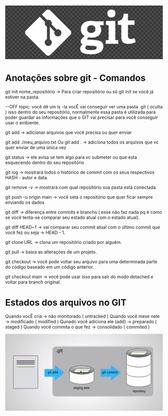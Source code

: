 !["Logo git"](./logo_git.png)
# Anotações sobre git - Comandos

git init nome_repositório -> Para criar repositório ou só git init se você já estiver na pasta.

--OFF topic: você dê um ls -la vocÊ vai conseguir ver uma pasta .git ( oculta ) isso dentro do seu repositório, normalmente essa pasta é 
utilizada para poder guardar as informações que o GIT vai precisar para você conseguir usar o ambiente.

git add -> adicionar arquivos que você precisa ou quer enviar

git add ./meu_arquivo.txt Ou git add . -> adiciona todos os arquivos que vc quer enviar de uma única vez

git status -> ele avisa se tem algo para vc submeter ou que esta esquecendo dentro do seu repositório

git log -> mostrará todos o histórico de commit com os seus respectivos HASH - autor e data.

git remove -v -> mostrará com qual repositório sua pasta está conectada.

git push -u origin main -> você seta o repositório que quer ficar sempre enviando os dados 

git diff -> diferença entre commits e branchs ( esse não faz nada pq é como se você tenta-se comparar seu estado atual com o estado atual).

git diff HEAD~1 -> vai comparar seu commit atual com o último commit que você fez ou seja -> HEAD - 1. 

git clone URL -> clona um repositório criado por alguém.

git pull -> baixa as alterações de um projeto.

git checkout <commit> <file> ->  você pode voltar seu arquivo para uma determinada parte do código baseado em um código anterior.

git checkout main -> você pode usar isso para sair do modo detached e voltar para branch original.

# Estados dos arquivos no GIT

Quando vocÊ cria -> não monitorado ( untracked )
Quando você mexe nele -> modificado ( modified )
Qunado você adiciona ele (add) -> preparado ( staged )
Quando você commita o que fez -> consolidado ( commited ) 

![Work flow state](./work_flow_state.png)


